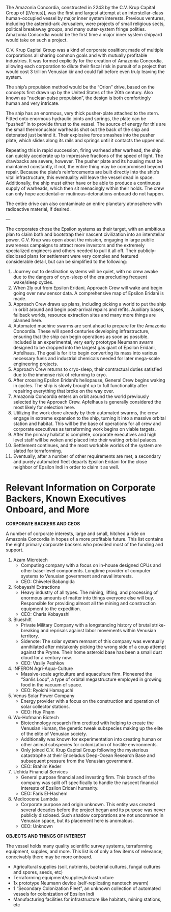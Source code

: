 The Amazonia Concordia, constructed in 2243 by the C.V. Krup Capital Group of [[Venus]], was the first and largest attempt at an interstellar-class human-occupied vessel by major inner system interests. Previous ventures, including the asteroid-ark Jerusalem, were projects of small religious sects, political breakaway groups, and many outer-system fringe polities. Amazonia Concordia would be the first time a major inner system shipyard would take on such a project. 

C.V. Krup Capital Group was a kind of corporate coalition; made of multiple corporations all sharing common goals and with mutually profitable industries. It was formed explicitly for the creation of Amazonia Concordia, allowing each corporation to dilute their fiscal risk in pursuit of a project that would cost 3 trillion Venusian kir and could fail before even truly leaving the system.

The ship’s propulsion method would be the “Orion” drive, based on the concepts first drawn up by the United States of the 20th century. Also known as “nuclear-pulse propulsion”, the design is both comfortingly human and very intricate. 

The ship has an enormous, very thick pusher-plate attached to the stern. Fitted onto enormous hydraulic joints and springs, the plate can be “pushed” in to provide thrust to the vessel. The source of energy for this are the small thermonuclear warheads shot out the back of the ship and detonated just behind it. Their explosive force smashes into the pusher plate, which slides along its rails and springs until it contacts the upper end. 

Repeating this in rapid succession, firing warhead after warhead, the ship can quickly accelerate up to impressive fractions of the speed of light. The drawbacks are severe, however. The pusher plate and its housing must be maintained constantly, if not, the entire thing may be compromised beyond repair. Because the plate’s reinforcements are built directly into the ship’s vital infrastructure, this eventuality will leave the vessel dead in space. Additionally, the ship must either have or be able to produce a continuous supply of warheads, which then sit menacingly within their holds. The crew can only hope accidental-or mutinous-detonations onboard do not happen. 

The entire drive can also contaminate an entire planetary atmosphere with radioactive material, if desired.

—

The corporates chose the Epsilon systems as their target, with an ambitious plan to claim both and bootstrap their nascent civilization into an interstellar power. C.V. Krup was open about the mission, engaging in large public awareness campaigns to attract more investors and the extremely specialized engineers and others needed to pull it all off. Their publicly-disclosed plans for settlement were very complex and featured considerable detail, but can be simplified to the following:

1. Journey out to destination systems will be quiet, with no crew awake due to the dangers of cryo-sleep of the era precluding frequent wake/sleep cycles. 
2. When 2ly out from Epsilon Eridani, Approach Crew will wake and begin going over new sensor data. A comprehensive map of Epsilon Eridani is made. 
3. Approach Crew draws up plans, including picking a world to put the ship in orbit around and begin post-arrival repairs and refits. Auxiliary bases, fallback worlds, resource extraction sites and many more things are planned here. 
4. Automated machine swarms are sent ahead to prepare for the Amazonia Concordia. These will spend centuries developing infrastructure, ensuring that the ship can begin operations as soon as possible. Included is an experimental, very early prototype Neumann swarm designed to be dropped into the largest gas giant of Epsilon Eridani, Apfelhaus. The goal is for it to begin converting its mass into various necessary fuels and industrial chemicals needed for later mega-scale engineering projects. 
5. Approach Crew returns to cryo-sleep, their contractual duties satisfied due to the immense risk of returning to cryo. 
6. After crossing Epsilon Eridani’s heliopause, General Crew begins waking in cycles. The ship is slowly brought up to full functionality after repairing everything that broke on the way over. 
7. Amazonia Concordia enters an orbit around the world previously selected by the Approach Crew. Apfelhaus is generally considered the most likely for selection here.
8. Utilizing the work done already by their automated swarms, the crew engage in extreme expansion to the ship, turning it into a massive orbital station and habitat. This will be the base of operations for all crew and corporate executives as terraforming work begins on viable targets. 
9. After the primary habitat is complete, corporate executives and high level staff will be woken and placed into their waiting orbital palaces. 
10. Settlement continues, and the most workable worlds of the system are slated for terraforming.
11. Eventually, after a number of other requirements are met, a secondary and purely automated fleet departs Epsilon Eridani for the close neighbor of Epsilon Indi in order to claim it as well.

# Relevant Information on Corporate Backers, Known Executives Onboard, and More
**CORPORATE BACKERS AND CEOS**

A number of corporate interests, large and small, hitched a ride on Amazonia Concordia in hopes of a more profitable future. This list contains the eight primary corporate backers who provided most of the funding and support.

1. Azam Microtech
	- Computing company with a focus on in-house designed CPUs and other base-level components. Longtime provider of computer systems to Venusian government and naval interests.
	- CEO: Chiwetei Babangida 
2. Kobayashi Extractions   
	- Heavy industry of all types. The mining, lifting, and processing of enormous amounts of matter into things everyone else will buy. Responsible for providing almost all the mining and construction equipment to the expedition. 
	- CEO: Charis Kobayashi
3. Blueshift
	- Private Military Company with a longstanding history of brutal strike-breaking and reprisals against labor movements within Venusian territory. 
	- Sidenote: The solar system remnant of this company was eventually annihilated after mistakenly picking the wrong side of a coup attempt against the Pryme. Their home asteroid base has been a small dust cloud for a century now. 
    - CEO: Vasily Peshkov
4. INFERON Agri-Aqua-Culture 
	- Massive-scale agriculture and aquaculture firm. Pioneered the “Sanlis Loop”, a type of orbital megastructure employed in growing food in the vacuum of space. 
	- CEO: Ryoichi Hamaguchi
5. Venus Solar Power Company 
	- Energy provider with a focus on the construction and operation of solar collector stations. 
	- CEO: Huy Phạm
6. Wu-Hofmann Biotech 
	- Biotechnology research firm credited with helping to create the Venusian Human, the genetic tweak subspecies making up the elite of the elite of Venusian society. 
	- Additionally was known for experimentation into creating human or other animal subspecies for colonization of hostile environments. 
	- Only joined C.V. Krup Capital Group following the mysterious catastrophe at their Enceladus Deep-Ocean Research Base and subsequent pressure from the Venusian government. 
	- CEO: Brahim Keder
7. Uchida Financial Services 
	- General purpose financial and investing firm. This branch of the company was split off specifically to handle the nascent financial interests of Epsilon Eridani humanity. 
	- CEO: Faris El-Hashem
8. Medicocene Lambda 
	- Corporate purpose and origin unknown. This entity was created several decades before the project began and its purpose was never publicly disclosed. Such shadow corporations are not uncommon in Venusian space, but its placement here is anomalous. 
	- CEO: Unknown

**OBJECTS AND THINGS OF INTEREST**

The vessel holds many quality scientific survey systems, terraforming equipment, supples, and more. This list is of only a few items of relevance; conceivably there may be more onboard. 

- Agricultural supplies (soil, nutrients, bacterial cultures, fungal cultures and spores, seeds, etc)    
- Terraforming equipment/supplies/infrastructure
- 1x prototype Neumann device (self-replicating nanotech swarm)
- 1 “Secondary Colonization Fleet”, an unknown collection of automated vessels for colonization of Epsilon Indi
- Manufacturing facilities for infrastructure like habitats, mining stations, etc
